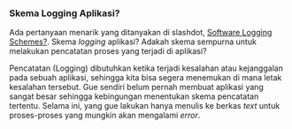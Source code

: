 ### Skema Logging Aplikasi?

Ada pertanyaan menarik yang ditanyakan di slashdot, [Software Logging Schemes?](http://tech.slashdot.org/article.pl?sid=08/08/16/1851243). Skema _logging_ aplikasi? Adakah skema sempurna untuk melakukan pencatatan proses yang terjadi di aplikasi? 

Pencatatan (Logging) dibutuhkan ketika terjadi kesalahan atau kejanggalan pada sebuah aplikasi, sehingga kita bisa segera menemukan di mana letak kesalahan tersebut. Gue sendiri belum pernah membuat aplikasi yang sangat besar sehingga kebingungan menentukan skema pencatatan tertentu. Selama ini, yang gue lakukan hanya menulis ke berkas _text_ untuk proses-proses yang mungkin akan mengalami _error_.

<!-- METADATA: {"time": "2008-08-17 07:34:04", "title": "Skema Logging Aplikasi?"} -->
